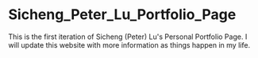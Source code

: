 # Sicheng_Peter_Lu_Portfolio_Page
This is the first iteration of Sicheng (Peter) Lu's Personal Portfolio Page. I will update this website with more information as things happen in my life.
